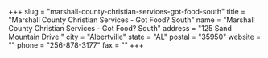 +++
slug = "marshall-county-christian-services-got-food-south"
title = "Marshall County Christian Services - Got Food? South"
name = "Marshall County Christian Services - Got Food? South"
address = "125 Sand Mountain Drive "
city = "Albertville"
state = "AL"
postal = "35950"
website = ""
phone = "256-878-3177"
fax = ""
+++
